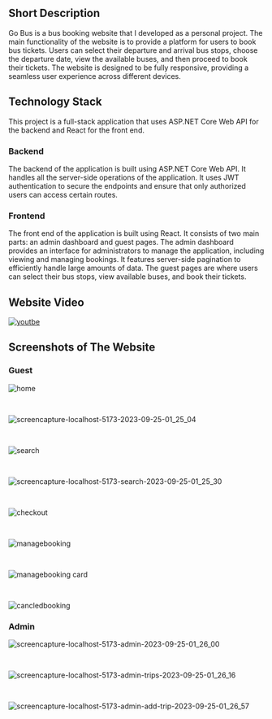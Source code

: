 
## Short Description
Go Bus is a bus booking website that I developed as a personal project. The main functionality of the website is to provide a platform for users to book bus tickets. Users can select their departure and arrival bus stops, choose the departure date, view the available buses, and then proceed to book their tickets. The website is designed to be fully responsive, providing a seamless user experience across different devices.

## Technology Stack
This project is a full-stack application that uses ASP.NET Core Web API for the backend and React for the front end.
### Backend
The backend of the application is built using ASP.NET Core Web API. It handles all the server-side operations of the application. It uses JWT authentication to secure the endpoints and ensure that only authorized users can access certain routes.
### Frontend
The front end of the application is built using React. It consists of two main parts: an admin dashboard and guest pages. The admin dashboard provides an interface for administrators to manage the application, including viewing and managing bookings. It features server-side pagination to efficiently handle large amounts of data. The guest pages are where users can select their bus stops, view available buses, and book their tickets.
## Website Video
[![youtbe](https://img.youtube.com/vi/9jXndwC4Ar4/0.jpg)](https://www.youtube.com/watch?v=9jXndwC4Ar4)

## Screenshots of The Website
### Guest
![home](https://github.com/yumitdemir/go-bus-frontend/assets/108368506/d7f35215-452f-4e4b-bb44-e43d5c75f2ad)
<pre>                               </pre>
![screencapture-localhost-5173-2023-09-25-01_25_04](https://github.com/yumitdemir/go-bus-frontend/assets/108368506/99e1125a-3839-4fd1-aa10-16a86d3c2aa6)
<pre>                               </pre>
![search](https://github.com/yumitdemir/go-bus-frontend/assets/108368506/79bcbcf5-e807-4f89-9605-846cf5fb7d13)
<pre>                               </pre>
![screencapture-localhost-5173-search-2023-09-25-01_25_30](https://github.com/yumitdemir/go-bus-frontend/assets/108368506/1819956c-9f88-4965-a178-fcad7eb1d5d1)

<pre>                               </pre>
![checkout](https://github.com/yumitdemir/go-bus-frontend/assets/108368506/e5710194-55cd-455a-aa4b-0ffdc2b1a0d4)
<pre>                               </pre>
![managebooking](https://github.com/yumitdemir/go-bus-frontend/assets/108368506/ae7121ac-f20a-47f5-874a-f58fdef6c224)
<pre>                               </pre>
![managebooking card](https://github.com/yumitdemir/go-bus-frontend/assets/108368506/a731e127-a6d4-4e01-b624-edb5cae40754)
<pre>                               </pre>
![cancledbooking](https://github.com/yumitdemir/go-bus-frontend/assets/108368506/15ffa745-f427-42d6-95d1-7b05eafcc04c)

### Admin
![screencapture-localhost-5173-admin-2023-09-25-01_26_00](https://github.com/yumitdemir/go-bus-frontend/assets/108368506/68936781-926c-452a-9d6d-7d22a2da7481)
<pre>                               </pre>

![screencapture-localhost-5173-admin-trips-2023-09-25-01_26_16](https://github.com/yumitdemir/go-bus-frontend/assets/108368506/349295b0-9c6d-4f8f-a530-b43e2d49d0d3)

<pre>                               </pre>

![screencapture-localhost-5173-admin-add-trip-2023-09-25-01_26_57](https://github.com/yumitdemir/go-bus-frontend/assets/108368506/5d545c0f-8acd-4f47-ba67-e25f6a0fa762)
